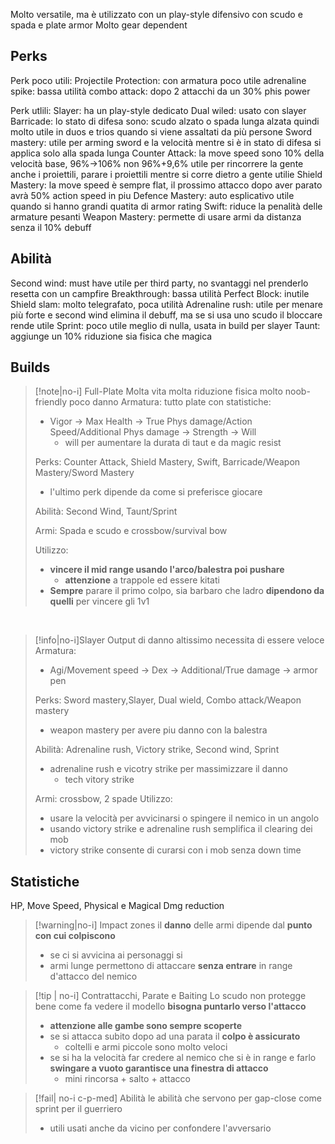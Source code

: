 Molto versatile, ma è utilizzato con un play-style difensivo con scudo e spada e plate armor
Molto gear dependent 
## Perks
Perk poco utili:
Projectile Protection: con armatura poco utile
adrenaline spike: bassa utilità
combo attack: dopo 2 attacchi da un 30% phis power

Perk utlili:
Slayer: ha un play-style dedicato 
Dual wiled: usato con slayer
Barricade: lo stato di difesa sono: scudo alzato o spada lunga alzata
quindi molto utile in duos e trios quando si viene assaltati da più persone
Sword mastery: utile per arming sword e la velocità mentre si è in stato di difesa si applica solo alla spada lunga
Counter Attack: la move speed sono 10% della velocità base, 96%->106% non 96%+9,6%
utile per rincorrere la gente anche i proiettili, parare i proiettili mentre si corre dietro a gente utilie
Shield Mastery: la move speed è sempre flat, il prossimo attacco dopo aver parato avrà 50% action speed in piu
Defence Mastery: auto esplicativo utile quando si hanno grandi quatita di armor rating
Swift: riduce la penalità delle armature pesanti
Weapon Mastery: permette di usare armi da distanza senza il 10% debuff 


## Abilità
Second wind: must have utile per third party, no svantaggi nel prenderlo resetta con un campfire
Breakthrough: bassa utilità 
Perfect Block: inutile
Shield slam: molto telegrafato, poca utilità
Adrenaline rush: utile per menare più forte e second wind elimina il debuff, ma se si usa uno scudo il bloccare rende utile
Sprint: poco utile meglio di nulla, usata in build per slayer
Taunt: aggiunge un 10% riduzione sia fisica che magica


## Builds

>[!note|no-i] Full-Plate
>Molta vita molta riduzione fisica molto noob-friendly poco danno
> Armatura: tutto plate con statistiche:
> - Vigor -> Max Health -> True Phys damage/Action Speed/Additional Phys damage -> Strength -> Will 
> 	- will per aumentare la durata di taut e da magic resist
> 
> Perks: Counter Attack, Shield Mastery, Swift, Barricade/Weapon Mastery/Sword Mastery
> - l'ultimo perk dipende da come si preferisce giocare
>
>Abilità: Second Wind, Taunt/Sprint
>
>Armi: Spada e scudo e crossbow/survival bow
>
>Utilizzo:
>- __vincere il mid range usando l'arco/balestra poi pushare__
>	- __attenzione__ a trappole ed essere kitati
>- __Sempre__ parare il primo colpo, sia barbaro che ladro __dipendono da quelli__ per vincere gli 1v1

<br>

>[!info|no-i]Slayer
> Output di danno altissimo necessita di essere veloce
> Armatura:
> - Agi/Movement speed -> Dex -> Additional/True damage -> armor pen
> 
> Perks: Sword mastery,Slayer, Dual wield, Combo attack/Weapon mastery
> - weapon mastery per avere piu danno con la balestra
>
> Abilità: Adrenaline rush, Victory strike, Second wind, Sprint
> - adrenaline rush e vicotry strike per massimizzare il danno
> 	- tech vitory strike
>
> Armi: crossbow, 2 spade
> Utilizzo:
> - usare la velocità per avvicinarsi o spingere il nemico in un angolo 
> - usando victory strike e adrenaline rush semplifica il clearing dei mob
> - victory strike consente di curarsi con i mob senza down time
> 
## Statistiche



HP, Move Speed, Physical e Magical Dmg reduction 








>[!warning|no-i] Impact zones
> il __danno__ delle armi dipende dal __punto con cui colpiscono__
> - se ci si avvicina ai personaggi si 
> - armi lunge permettono di attaccare __senza entrare__ in range d'attacco del nemico


>[!tip | no-i] Contrattacchi, Parate e Baiting
> Lo scudo non protegge bene come fa vedere il modello __bisogna puntarlo verso l'attacco__
> - __attenzione alle gambe sono sempre scoperte__
> - se si attacca subito dopo ad una parata il __colpo è assicurato__ 
> 	- coltelli e armi piccole sono molto veloci
> - se si ha la velocità far credere al nemico che si è in range e farlo __swingare a vuoto garantisce una finestra di attacco__
> 	- mini rincorsa + salto + attacco

>[!fail| no-i c-p-med] Abilità
> le abilità che servono per gap-close come sprint per il guerriero
> - utili usati anche da vicino per confondere l'avversario
